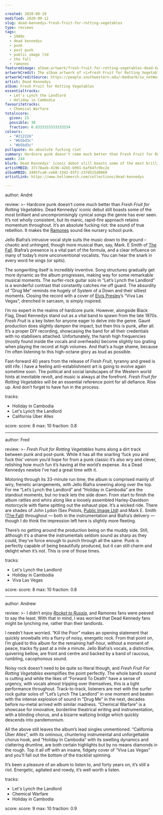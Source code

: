 ```yaml
---

created: 2020-08-19
modified: 2020-09-12
slug: dead-kennedys-fresh-fruit-for-rotting-vegetables
type: reviews
tags:
  - 1980s
  - dead kennedys
  - punk
  - post punk
  - public image ltd
  - the fall
  - ramones
featuredimage: album-artwork/fresh-fruit-for-rotting-vegetables-dead-kennedys.jpg
artworkCredit: The album artwork of <i>Fresh Fruit for Rotting Vegetables</i> by Dead Kennedys features a photo from the White Night Riots of May 21st, 1979. The riots were in response to the lenient sentence recieved by Dan White for killing Harvey Milk, San Francisco's first openly gay mayor. The typeface used is Engravers Old English by Morris Fuller Benton.
artworkCreditSource: https://people.southwestern.edu/~bednarb/su_netWorks/projects/carter/DK.html
artist: Dead Kennedys
album: Fresh Fruit for Rotting Vegetables
essentialtracks:
  - Let’s Lynch the Landlord
  - Holiday in Cambodia 
favouritetracks:
  - Chemical Warfare
totalscore:
  given: 25
  possible: 30
  fraction: 0.8333333333333334
colours:
  - "#212226"
  - "#b5bd3c"
  - "#b5bd3c"
pullquote: An absolute fucking riot
summary: Hardcore punk doesn't come much better than Fresh Fruit for Rotting Vegetables. Dead Kennedys' iconic debut still boasts some of the most brilliant and uncompromisingly cynical songs the genre has ever seen.
week: 244
blurb: Dead Kennedys' iconic debut still boasts some of the most brilliant and uncompromisingly cynical songs that punk has ever seen.
artistMBID: 37c78aeb-d196-42b5-b991-6afb4fc9bc2e
albumMBID: 3495fca0-ce60-3342-93f2-23fd525d8069
artistLink: https://www.hellomerch.com/collections/dead-kennedys

---
```


author: André

review: >-
  Hardcore punk doesn’t come much better than *Fresh Fruit for Rotting Vegetables*. Dead Kennedys’ iconic debut still boasts some of the most brilliant and uncompromisingly cynical songs the genre has ever seen. It’s not wholly consistent, but its manic, rapid-fire approach retains momentum throughout. It’s an absolute fucking riot: the sound of true rebellion. It makes the [Ramones](/reviews/ramones-rocket-to-russia/) sound like nursery school punk.

  Jello Biafra’s intrusive vocal style suits the music down to the ground – chaotic and unhinged, though more musical than, say, Mark. E Smith of [The Fall](/reviews/the-fall-this-nations-saving-grace/). Biafra’s presence is a vital part of the formula, and a clear influence on many of today’s more unconventional vocalists. You can hear the snark in every word he sings (or spits).

  The songwriting itself is incredibly inventive. Song structures gradually get more dynamic as the album progresses, making way for some remarkable musical moments. The surfer-rock guitar solo in “Let’s Lynch the Landlord” is a wonderful contrast that constantly catches me off guard. The absurdity of “Drug Me” reminds me hugely of System of a Down and their silliest moments. Closing the record with a cover of [Elvis Presley](/reviews/elvis-presley-elvis-presley/)’s “Viva Las Vegas”, drenched in sarcasm, is simply inspired.

  I’m no expert in the realms of hardcore punk. However, alongside Black Flag, Dead Kennedys stand out as a vital band to spawn from the late 1970s. *Fresh Fruit* is a key listen for anyone eager to delve into the genre. Gaunt production does slightly dampen the impact, but then this is punk, after all. It’s a proper DIY recording, showcasing the band for all their credentials with no stabilisers attached. Unfortunately, the harsh high frequencies (mostly found inside the vocals and overheads) become slightly too grating when playing the record at high volumes. And that’s a huge shame, because I’m often listening to this high-octane glory as loud as possible.

  Fast-forward 40 years from the release of *Fresh Fruit*, tyranny and greed is still rife. I have a feeling anti-establishment art is going to evolve again sometime soon. The political and social landscapes of the Western world hints at inevitable revolt, and music is always at the forefront. *Fresh Fruit for Rotting Vegetables* will be an essential reference point for all defiance. Rise up. And don’t forget to have fun in the process.

tracks:
  - Holiday in Cambodia
  - Let's Lynch the Landlord
  - California Über Alles

score:
  score: 8
  max: 10
  fraction: 0.8

---

author: Fred

review: >-
  *Fresh Fruit for Rotting Vegetables* hums along a dirt track between punk and post-punk. While it has all the snarling ‘fuck you and fuck this’ venom you’d hope for from a punk classic it’s also wry and clever, relishing how much fun it’s having at the world’s expense. As a Dead Kennedys newbie I’ve had a great time with it.

  Motoring through its 33-minute run time, the album is comprised mainly of wiry, frenetic arrangements, with Jello Biafra sneering along over the top. For me “Let’s Lynch the Landlord” and “Holiday in Cambodia” are the standout moments, but no track lets the side down. From start to finish the album rattles and whirs along like a loosely assembled Harley-Davidson motorcycle with flame spitting out the exhaust pipe. It’s a wicked ride. There are shades of John Lydon (Sex Pistols, [Public Image Ltd](/reviews/public-image-ltd-9/)) and Mark E. Smith ([The Fall](/reviews/the-fall-this-nations-saving-grace/)) throughout — both in the instrumentation and Biafra’s delivery — though I do think the impression left here is slightly more fleeting.

  There’s no getting around the production being on the muddy side. Still, although it’s a shame the instrumentals seldom sound as sharp as they could, they’ve force enough to punch through all the same. Punk is perfectly capable of being beautifully produced, but it can still charm and delight when it’s not. This is one of those times.

tracks:
  - Let's Lynch the Landlord
  - Holiday in Cambodia
  - Viva Las Vegas

score:
  score: 8
  max: 10
  fraction: 0.8

---

author: Andrew

review: >-
  I didn’t enjoy [*Rocket to Russia*](/reviews/ramones-rocket-to-russia/), and Ramones fans were peeved to say the least. With that in mind, I was worried that Dead Kennedy fans might be lynching me, rather than their landlords.

  I needn’t have worried. “Kill the Poor” makes an opening statement that quickly snowballs into a flurry of noisy, energetic rock. From that point on, I’m glued to this album for the remaining half-hour, without a moment of peace, tracks fly past at a mile a minute. Jello Biafra’s vocals, a distinctive, quivering bellow, are front and centre and backed by a band of raucous, rumbling, cacophonous sound.

  Noisy rock doesn’t need to be quite so literal though, and *Fresh Fruit For Rotting Vegetables* exemplifies the point perfectly. The whole band’s sound is cutting and while the likes of “Forward To Death” have a sense of urgency, with vocals almost tripping over themselves, this is a tight performance throughout. Track-to-track, listeners are met with the surfer rock guitar solos of “Let’s Lynch The Landlord” in one moment and beaten with the intense explosion of sound in “Drug Me” in the next, decades before nu-metal arrived with similar madness. “Chemical Warfare” is a showcase for innovative, borderline theatrical writing and instrumentation, with a blinding chorus, and a bizarre waltzing bridge which quickly descends into pandemonium.

  All the above still leaves the album’s lead singles unmentioned. “California Über Alles”, with its ominous, chuntering instrumental and unforgettable chorus hook, and “Holiday In Cambodia” with its swelling dynamics and clattering drumline, are both certain highlights but by no means diamonds in the rough. Top it all off with an insane, fidgety cover of “Viva Las Vegas” and you’ll fall out the bottom of the tracklist spinning.

  It’s been a pleasure of an album to listen to, and forty years on, it’s still a riot. Energetic, agitated and rowdy, it’s well worth a listen.

tracks:
  - Let's Lynch the Landlord
  - Chemical Warfare
  - Holiday in Cambodia

score:
  score: 9
  max: 10
  fraction: 0.9